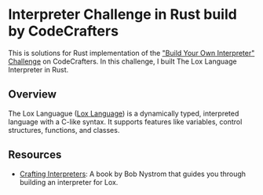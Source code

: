 #  Interpreter Challenge in Rust build by CodeCrafters

This is solutions for Rust implementation of the ["Build Your Own Interpreter" Challenge](https://app.codecrafters.io/courses/interpreter/overview) on CodeCrafters.
In this challenge, I built The Lox Language Interpreter in Rust.

## Overview

The Lox Languague ([Lox Language](https://craftinginterpreters.com/the-lox-language.html)) is a dynamically typed, interpreted language with a C-like syntax. It supports features like variables, control structures, functions, and classes.

## Resources
- [Crafting Interpreters](https://craftinginterpreters.com/): A book by Bob Nystrom that guides you through building an interpreter for Lox.

